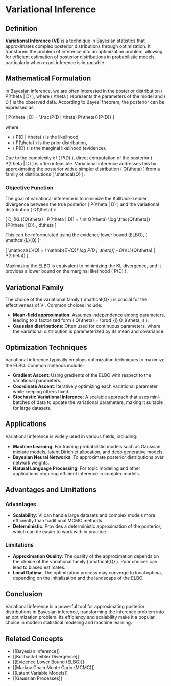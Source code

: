 
# Variational Inference

## Definition
**Variational Inference (VI)** is a technique in Bayesian statistics that approximates complex posterior distributions through optimization. It transforms the problem of inference into an optimization problem, allowing for efficient estimation of posterior distributions in probabilistic models, particularly when exact inference is intractable.

## Mathematical Formulation
In Bayesian inference, we are often interested in the posterior distribution \( P(\theta | D) \), where \( \theta \) represents the parameters of the model and \( D \) is the observed data. According to Bayes' theorem, the posterior can be expressed as:

\[
P(\theta | D) = \frac{P(D | \theta) P(\theta)}{P(D)}
\]

where:
- \( P(D | \theta) \) is the likelihood,
- \( P(\theta) \) is the prior distribution,
- \( P(D) \) is the marginal likelihood (evidence).

Due to the complexity of \( P(D) \), direct computation of the posterior \( P(\theta | D) \) is often infeasible. Variational inference addresses this by approximating the posterior with a simpler distribution \( Q(\theta) \) from a family of distributions \( \mathcal{Q} \).

### Objective Function
The goal of variational inference is to minimize the Kullback-Leibler divergence between the true posterior \( P(\theta | D) \) and the variational distribution \( Q(\theta) \):

\[
D_{KL}(Q(\theta) \| P(\theta | D)) = \int Q(\theta) \log \frac{Q(\theta)}{P(\theta | D)} \, d\theta
\]

This can be reformulated using the evidence lower bound (ELBO), \( \mathcal{L}(Q) \):

\[
\mathcal{L}(Q) = \mathbb{E}_{Q}[\log P(D | \theta)] - D_{KL}(Q(\theta) \| P(\theta))
\]

Maximizing the ELBO is equivalent to minimizing the KL divergence, and it provides a lower bound on the marginal likelihood \( P(D) \).

## Variational Family
The choice of the variational family \( \mathcal{Q} \) is crucial for the effectiveness of VI. Common choices include:
- **Mean-field approximation**: Assumes independence among parameters, leading to a factorized form \( Q(\theta) = \prod_{i} Q_i(\theta_i) \).
- **Gaussian distributions**: Often used for continuous parameters, where the variational distribution is parameterized by its mean and covariance.

## Optimization Techniques
Variational inference typically employs optimization techniques to maximize the ELBO. Common methods include:
- **Gradient Ascent**: Using gradients of the ELBO with respect to the variational parameters.
- **Coordinate Ascent**: Iteratively optimizing each variational parameter while keeping others fixed.
- **Stochastic Variational Inference**: A scalable approach that uses mini-batches of data to update the variational parameters, making it suitable for large datasets.

## Applications
Variational inference is widely used in various fields, including:
- **Machine Learning**: For training probabilistic models such as Gaussian mixture models, latent Dirichlet allocation, and deep generative models.
- **Bayesian Neural Networks**: To approximate posterior distributions over network weights.
- **Natural Language Processing**: For topic modeling and other applications requiring efficient inference in complex models.

## Advantages and Limitations
### Advantages
- **Scalability**: VI can handle large datasets and complex models more efficiently than traditional MCMC methods.
- **Deterministic**: Provides a deterministic approximation of the posterior, which can be easier to work with in practice.

### Limitations
- **Approximation Quality**: The quality of the approximation depends on the choice of the variational family \( \mathcal{Q} \). Poor choices can lead to biased estimates.
- **Local Optima**: The optimization process may converge to local optima, depending on the initialization and the landscape of the ELBO.

## Conclusion
Variational inference is a powerful tool for approximating posterior distributions in Bayesian inference, transforming the inference problem into an optimization problem. Its efficiency and scalability make it a popular choice in modern statistical modeling and machine learning.

## Related Concepts
- [[Bayesian Inference]]
- [[Kullback-Leibler Divergence]]
- [[Evidence Lower Bound (ELBO)]]
- [[Markov Chain Monte Carlo (MCMC)]]
- [[Latent Variable Models]]
- [[Gaussian Processes]]
